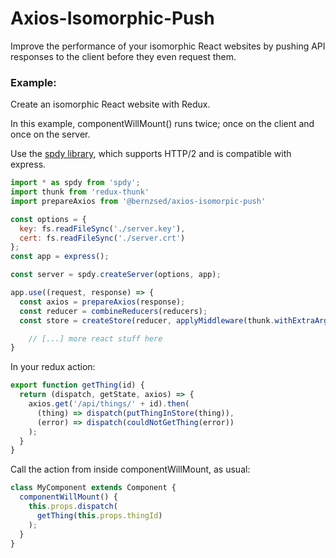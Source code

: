 # Axios-Isomorphic-Push

Improve the performance of your isomorphic React websites by pushing API responses to the client before they even request them.

### Example:

Create an isomorphic React website with Redux.

In this example, componentWillMount() runs twice; once on the client and once on the server.

Use the [spdy library](https://github.com/indutny/node-spdy), which supports HTTP/2 and is compatible with express.

```js
import * as spdy from 'spdy';
import thunk from 'redux-thunk'
import prepareAxios from '@bernzsed/axios-isomorpic-push'

const options = {
  key: fs.readFileSync('./server.key'),
  cert: fs.readFileSync('./server.crt')
};
const app = express();

const server = spdy.createServer(options, app);

app.use((request, response) => {
  const axios = prepareAxios(response);
  const reducer = combineReducers(reducers);
  const store = createStore(reducer, applyMiddleware(thunk.withExtraArgument(axios)));

	// [...] more react stuff here
}
```

In your redux action:

```js
export function getThing(id) {
  return (dispatch, getState, axios) => {
    axios.get('/api/things/' + id).then(
      (thing) => dispatch(putThingInStore(thing)),
      (error) => dispatch(couldNotGetThing(error))
    );
  }
}
```

Call the action from inside componentWillMount, as usual:

```js
class MyComponent extends Component {
  componentWillMount() {
    this.props.dispatch(
      getThing(this.props.thingId)
    );
  }
}
```
